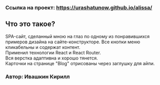 ### Ссылка на проект: https://urashatunow.github.io/alissa/

## Что это такое?
 SPA-сайт, сделанный мною на глаз по одному из понравившихся примеров дизайна на сайте-конструкторе. 
 Все кнопки меню кликабельны и содержат контент.                         
 Применил технологии React и React Router.                                                                    
 Вся верстка адаптивна и хорошо тянется.                                                    
 Карточки на странице "Blog" отрисованы через заглушку для айпи.                        

### Автор: Ивашкин Кирилл
